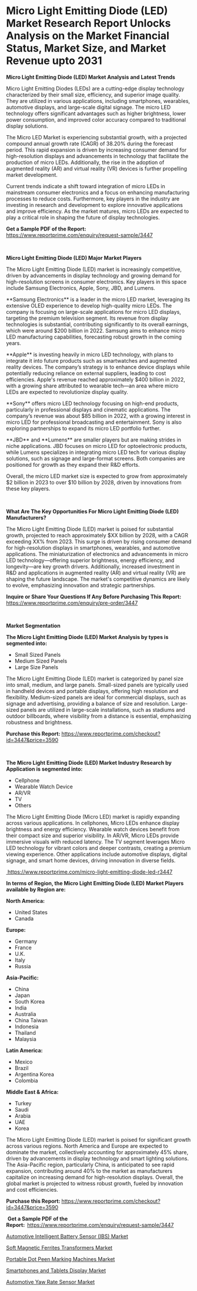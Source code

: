 <p><h1>Micro Light Emitting Diode (LED) Market Research Report Unlocks Analysis on the Market Financial Status, Market Size, and Market Revenue upto 2031</h1></p><p><strong>Micro Light Emitting Diode (LED) Market Analysis and Latest Trends</strong></p>
<p><p>Micro Light Emitting Diodes (LEDs) are a cutting-edge display technology characterized by their small size, efficiency, and superior image quality. They are utilized in various applications, including smartphones, wearables, automotive displays, and large-scale digital signage. The micro LED technology offers significant advantages such as higher brightness, lower power consumption, and improved color accuracy compared to traditional display solutions.</p><p>The Micro LED Market is experiencing substantial growth, with a projected compound annual growth rate (CAGR) of 38.20% during the forecast period. This rapid expansion is driven by increasing consumer demand for high-resolution displays and advancements in technology that facilitate the production of micro LEDs. Additionally, the rise in the adoption of augmented reality (AR) and virtual reality (VR) devices is further propelling market development.</p><p>Current trends indicate a shift toward integration of micro LEDs in mainstream consumer electronics and a focus on enhancing manufacturing processes to reduce costs. Furthermore, key players in the industry are investing in research and development to explore innovative applications and improve efficiency. As the market matures, micro LEDs are expected to play a critical role in shaping the future of display technologies.</p></p>
<p><strong>Get a Sample PDF of the Report:&nbsp;</strong> <a href="https://www.reportprime.com/enquiry/request-sample/3447?utm_campaign=1133&utm_medium=2&utm_source=Github&utm_content=ia&utm_term=18102024&utm_id=micro-light-emitting-diode-led">https://www.reportprime.com/enquiry/request-sample/3447</a></p>
<p>&nbsp;</p>
<p><strong>Micro Light Emitting Diode (LED) Major Market Players</strong></p>
<p><p>The Micro Light Emitting Diode (LED) market is increasingly competitive, driven by advancements in display technology and growing demand for high-resolution screens in consumer electronics. Key players in this space include Samsung Electronics, Apple, Sony, JBD, and Lumens.</p><p>**Samsung Electronics** is a leader in the micro LED market, leveraging its extensive OLED experience to develop high-quality micro LEDs. The company is focusing on large-scale applications for micro LED displays, targeting the premium television segment. Its revenue from display technologies is substantial, contributing significantly to its overall earnings, which were around $200 billion in 2022. Samsung aims to enhance micro LED manufacturing capabilities, forecasting robust growth in the coming years.</p><p>**Apple** is investing heavily in micro LED technology, with plans to integrate it into future products such as smartwatches and augmented reality devices. The company’s strategy is to enhance device displays while potentially reducing reliance on external suppliers, leading to cost efficiencies. Apple's revenue reached approximately $400 billion in 2022, with a growing share attributed to wearable tech—an area where micro LEDs are expected to revolutionize display quality.</p><p>**Sony** offers micro LED technology focusing on high-end products, particularly in professional displays and cinematic applications. The company’s revenue was about $85 billion in 2022, with a growing interest in micro LED for professional broadcasting and entertainment. Sony is also exploring partnerships to expand its micro LED portfolio further.</p><p>**JBD** and **Lumens** are smaller players but are making strides in niche applications. JBD focuses on micro LED for optoelectronic products, while Lumens specializes in integrating micro LED tech for various display solutions, such as signage and large-format screens. Both companies are positioned for growth as they expand their R&D efforts.</p><p>Overall, the micro LED market size is expected to grow from approximately $2 billion in 2023 to over $10 billion by 2028, driven by innovations from these key players.</p></p>
<p>&nbsp;</p>
<p><strong>What Are The Key Opportunities For Micro Light Emitting Diode (LED) Manufacturers?</strong></p>
<p><p>The Micro Light Emitting Diode (LED) market is poised for substantial growth, projected to reach approximately $XX billion by 2028, with a CAGR exceeding XX% from 2023. This surge is driven by rising consumer demand for high-resolution displays in smartphones, wearables, and automotive applications. The miniaturization of electronics and advancements in micro LED technology—offering superior brightness, energy efficiency, and longevity—are key growth drivers. Additionally, increased investment in R&D and applications in augmented reality (AR) and virtual reality (VR) are shaping the future landscape. The market's competitive dynamics are likely to evolve, emphasizing innovation and strategic partnerships.</p></p>
<p><strong>Inquire or Share Your Questions If Any Before Purchasing This Report:</strong> <a href="https://www.reportprime.com/enquiry/pre-order/3447?utm_campaign=1133&utm_medium=2&utm_source=Github&utm_content=ia&utm_term=18102024&utm_id=micro-light-emitting-diode-led">https://www.reportprime.com/enquiry/pre-order/3447</a></p>
<p>&nbsp;</p>
<p><strong>Market Segmentation</strong></p>
<p><strong>The Micro Light Emitting Diode (LED) Market Analysis by types is segmented into:</strong></p>
<p><ul><li>Small Sized Panels</li><li>Medium Sized Panels</li><li>Large Size Panels</li></ul></p>
<p><p>The Micro Light Emitting Diode (LED) market is categorized by panel size into small, medium, and large panels. Small-sized panels are typically used in handheld devices and portable displays, offering high resolution and flexibility. Medium-sized panels are ideal for commercial displays, such as signage and advertising, providing a balance of size and resolution. Large-sized panels are utilized in large-scale installations, such as stadiums and outdoor billboards, where visibility from a distance is essential, emphasizing robustness and brightness.</p></p>
<p><strong>Purchase this Report:&nbsp;</strong><a href="https://www.reportprime.com/checkout?id=3447&price=3590&utm_campaign=1133&utm_medium=2&utm_source=Github&utm_content=ia&utm_term=18102024&utm_id=micro-light-emitting-diode-led">https://www.reportprime.com/checkout?id=3447&price=3590</a></p>
<p>&nbsp;</p>
<p><strong>The Micro Light Emitting Diode (LED) Market Industry Research by Application is segmented into:</strong></p>
<p><ul><li>Cellphone</li><li>Wearable Watch Device</li><li>AR/VR</li><li>TV</li><li>Others</li></ul></p>
<p><p>The Micro Light Emitting Diode (Micro LED) market is rapidly expanding across various applications. In cellphones, Micro LEDs enhance display brightness and energy efficiency. Wearable watch devices benefit from their compact size and superior visibility. In AR/VR, Micro LEDs provide immersive visuals with reduced latency. The TV segment leverages Micro LED technology for vibrant colors and deeper contrasts, creating a premium viewing experience. Other applications include automotive displays, digital signage, and smart home devices, driving innovation in diverse fields.</p></p>
<p><a href="https://www.reportprime.com/micro-light-emitting-diode-led-r3447?utm_campaign=1133&utm_medium=2&utm_source=Github&utm_content=ia&utm_term=18102024&utm_id=micro-light-emitting-diode-led">&nbsp;https://www.reportprime.com/micro-light-emitting-diode-led-r3447</a></p>
<p><strong>In terms of Region, the Micro Light Emitting Diode (LED) Market Players available by Region are:</strong></p>
<p>
    <p> <strong> North America: </strong>
        <ul>
            <li>United States</li>
            <li>Canada</li>
        </ul>
        </p> 
    <p> <strong> Europe: </strong>
        <ul>
            <li>Germany</li>
            <li>France</li>
            <li>U.K.</li>
            <li>Italy</li>
            <li>Russia</li>
        </ul>
        </p> 
    <p> <strong> Asia-Pacific: </strong>
        <ul>
            <li>China</li>
            <li>Japan</li>
            <li>South Korea</li>
            <li>India</li>
            <li>Australia</li>
            <li>China Taiwan</li>
            <li>Indonesia</li>
            <li>Thailand</li>
            <li>Malaysia</li>
        </ul>
        </p> 
    <p> <strong> Latin America: </strong>
        <ul>
            <li>Mexico</li>
            <li>Brazil</li>
            <li>Argentina Korea</li>
            <li>Colombia</li>
        </ul>
        </p> 
    <p> <strong> Middle East & Africa: </strong>
        <ul>
            <li>Turkey</li>
            <li>Saudi</li>
            <li>Arabia</li>
            <li>UAE</li>
            <li>Korea</li>
        </ul>
    </p>
    </p>
<p><p>The Micro Light Emitting Diode (LED) market is poised for significant growth across various regions. North America and Europe are expected to dominate the market, collectively accounting for approximately 45% share, driven by advancements in display technology and smart lighting solutions. The Asia-Pacific region, particularly China, is anticipated to see rapid expansion, contributing around 40% to the market as manufacturers capitalize on increasing demand for high-resolution displays. Overall, the global market is projected to witness robust growth, fueled by innovation and cost efficiencies.</p></p>
<p><strong>Purchase this Report: </strong><a href="https://www.reportprime.com/checkout?id=3447&price=3590&utm_campaign=1133&utm_medium=2&utm_source=Github&utm_content=ia&utm_term=18102024&utm_id=micro-light-emitting-diode-led">https://www.reportprime.com/checkout?id=3447&price=3590</a></p>
<p>&nbsp;<strong>Get a Sample PDF of the Report:&nbsp;&nbsp;</strong><a href="https://www.reportprime.com/enquiry/request-sample/3447?utm_campaign=1133&utm_medium=2&utm_source=Github&utm_content=ia&utm_term=18102024&utm_id=micro-light-emitting-diode-led">https://www.reportprime.com/enquiry/request-sample/3447</a></p>
<p><strong></strong></p>
<p><p><a href="https://www.linkedin.com/pulse/strategic-roadmap-success-global-automotive-intelligent-ixwle?utm_campaign=1133&utm_medium=2&utm_source=Github&utm_content=ia&utm_term=18102024&utm_id=micro-light-emitting-diode-led">Automotive Intelligent Battery Sensor (IBS) Market</a></p><p><a href="https://github.com/lakeishabuahb/Market-Research-Report-List-1/blob/main/soft-magnetic-ferrites-transformers-market.md?utm_campaign=1133&utm_medium=2&utm_source=Github&utm_content=ia&utm_term=18102024&utm_id=micro-light-emitting-diode-led">Soft Magnetic Ferrites Transformers Market</a></p><p><a href="https://issuu.com/reportprime-2/docs/portable-dot-peen-marking-machines-_c0eba23f68ac34?utm_campaign=1133&utm_medium=2&utm_source=Github&utm_content=ia&utm_term=18102024&utm_id=micro-light-emitting-diode-led">Portable Dot Peen Marking Machines Market</a></p><p><a href="https://github.com/sandygraoj2/Market-Research-Report-List-1/blob/main/smartphones-and-tablets-display-market.md?utm_campaign=1133&utm_medium=2&utm_source=Github&utm_content=ia&utm_term=18102024&utm_id=micro-light-emitting-diode-led">Smartphones and Tablets Display Market</a></p><p><a href="https://www.linkedin.com/pulse/analyzing-automotive-yaw-rate-sensor-market-dynamics-xrkye?utm_campaign=1133&utm_medium=2&utm_source=Github&utm_content=ia&utm_term=18102024&utm_id=micro-light-emitting-diode-led">Automotive Yaw Rate Sensor Market</a></p></p>